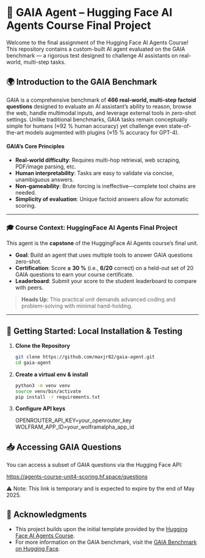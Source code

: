 # 🤖 GAIA Agent – Hugging Face AI Agents Course Final Project

Welcome to the final assignment of the Hugging Face AI Agents Course! This
repository contains a custom-built AI agent evaluated on the GAIA benchmark —
a rigorous test designed to challenge AI assistants on real-world, multi-step
tasks.

## 🌍 Introduction to the GAIA Benchmark

GAIA is a comprehensive benchmark of **466 real-world, multi-step factoid questions**
designed to evaluate an AI assistant’s ability to reason, browse the web,
handle multimodal inputs, and leverage external tools in zero-shot settings.
Unlike traditional benchmarks, GAIA tasks remain conceptually simple for humans
(≈92 % human accuracy) yet challenge even state-of-the-art models augmented
with plugins (≈15 % accuracy for GPT-4).

#### GAIA’s Core Principles
- **Real-world difficulty**: Requires multi-hop retrieval, web scraping, PDF/image parsing, etc.  
- **Human interpretability**: Tasks are easy to validate via concise, unambiguous answers.  
- **Non-gameability**: Brute forcing is ineffective—complete tool chains are needed.  
- **Simplicity of evaluation**: Unique factoid answers allow for automatic scoring.

---

### 🎓 Course Context: HuggingFace AI Agents Final Project

This agent is the **capstone** of the HuggingFace AI Agents course’s final unit.  
- **Goal**: Build an agent that uses multiple tools to answer GAIA questions zero-shot.  
- **Certification**: Score **≥ 30 %** (i.e., **6/20** correct) on a held-out set of 20 GAIA questions to earn your course certificate.  
- **Leaderboard**: Submit your score to the student leaderboard to compare with peers.

> **Heads Up**: This practical unit demands advanced coding and problem-solving with minimal hand-holding.

---

## 🚀 Getting Started: Local Installation & Testing

1. **Clone the Repository**  

   ```bash
   git clone https://github.com/maxjr82/gaia-agent.git
   cd gaia-agent
   ```

2. **Create a virtual env & install**

   ```bash
   python3 -m venv venv
   source venv/bin/activate
   pip install -r requirements.txt
   ```

3. **Configure API keys**

   OPENROUTER_API_KEY=your_openrouter_key
   WOLFRAM_APP_ID=your_wolframalpha_app_id  


## 📥 Accessing GAIA Questions
You can access a subset of GAIA questions via the Hugging Face API:

https://agents-course-unit4-scoring.hf.space/questions

⚠️ Note: This link is temporary and is expected to expire by the end of May 2025.

## 🙌 Acknowledgments

- This project builds upon the initial template provided by the [Hugging Face AI Agents Course](https://github.com/huggingface/agents-course).
- For more information on the GAIA benchmark, visit the [GAIA Benchmark on Hugging Face](https://huggingface.co/gaia-benchmark).
